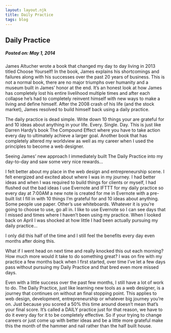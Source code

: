 ```yaml
---
layout: layout.njk
title: Daily Practice
tags: blog
---
```


## Daily Practice

##### Posted on: May 1, 2014

James Altucher wrote a book that changed my day to day living in 2013 titled Choose Yourself! In the book, James explains his shortcomings and failures along with his successes over the past 20 years of business. This is not a normal book, there are no major triumphs over humanity and a museum built in James’ honor at the end. It’s an honest look at how James has completely lost his entire livelihood multiple times and after each collapse he’s had to completely reinvent himself with new ways to make a living and define himself. After the 2008 crash of his life (and the stock market), James resolved to build himself back using a daily practice.

The daily practice is dead simple.  Write down 10 things your are grateful for and 10 ideas about anything in your life. Every. Single. Day. This is just like Darren Hardy’s book The Compound Effect where you have to take action every day to ultimately achieve a larger goal. Another book that has completely altered my worldview as well as my career when I used the principles to become a web designer.

Seeing James’ new approach I immediately built The Daily Practice into my day-to-day and saw some very nice rewards…

I felt better about my place in the web design and entrepreneurship scene. I felt energized and excited about where I was in my journey. I had better ideas and when I was required to build things for clients or myself, I had flushed out the bad ideas I use Evernote and IFTTT for my daily practice so every day at 7:00AM a new note is created for me in Evernote with a pre-built list I fill in with 10 things I’m grateful for and 10 ideas about anything. Some people use paper. Other’s use whiteboards. Whatever it is you’re going to choose to use, go all in. I like to use Evernote so I can see days that I missed and times where I haven’t been using my practice. When I looked back on April I was shocked at how little I had been actually pursuing my daily practice…

I only did this half of the time and I still feel the benefits every day even months after doing this.

What if I went head on next time and really knocked this out each morning? How much more would it take to do something great? I was on fire with my practice a few months back when I first started, over time I’ve let a few days pass without pursuing my Daily Practice and that bred even more missed days.

Even with a little success over the past few months, I still have a lot of work to do. The Daily Practice, just like learning new tools as a web designer, is a journey that continues on without an final stopping point. This applies to web design, development, entrepreneurship or whatever big journey you’re on. Just because you scored a 50% this time around doesn’t mean that’s your final score. It’s called a DAILY practice just for that reason, we have to do it every day for it to be completely effective. So if your trying to change careers or just come up with better ideas and be a little more grateful make this the month of the hammer and nail rather than the half built house.
